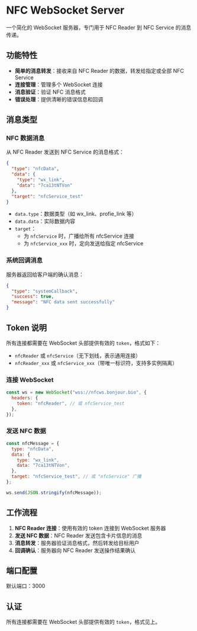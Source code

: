 # NFC WebSocket Server

一个简化的 WebSocket 服务器，专门用于 NFC Reader 到 NFC Service 的消息传递。

## 功能特性

- **简单的消息转发**：接收来自 NFC Reader 的数据，转发给指定或全部 NFC Service
- **连接管理**：管理多个 WebSocket 连接
- **消息验证**：验证 NFC 消息格式
- **错误处理**：提供清晰的错误信息和回调

## 消息类型

### NFC 数据消息

从 NFC Reader 发送到 NFC Service 的消息格式：

```json
{
  "type": "nfcData",
  "data": {
    "type": "wx_link",
    "data": "7ca13tNTVon"
  },
  "target": "nfcService_test"
}
```

- `data.type`：数据类型（如 wx_link、profie_link 等）
- `data.data`：实际数据内容
- `target`：
  - 为 `nfcService` 时，广播给所有 nfcService 连接
  - 为 `nfcService_xxx` 时，定向发送给指定 nfcService

### 系统回调消息

服务器返回给客户端的确认消息：

```json
{
  "type": "systemCallback",
  "success": true,
  "message": "NFC data sent successfully"
}
```

## Token 说明

所有连接都需要在 WebSocket 头部提供有效的 `token`，格式如下：

- `nfcReader` 或 `nfcService`（无下划线，表示通用连接）
- `nfcReader_xxx` 或 `nfcService_xxx`（带唯一标识符，支持多实例隔离）

### 连接 WebSocket

```javascript
const ws = new WebSocket("wss://nfcws.bonjour.bio", {
  headers: {
    token: "nfcReader", // 或 nfcService_test
  },
});
```

### 发送 NFC 数据

```javascript
const nfcMessage = {
  type: "nfcData",
  data: {
    type: "wx_link",
    data: "7ca13tNTVon",
  },
  target: "nfcService_test", // 或 "nfcService" 广播
};

ws.send(JSON.stringify(nfcMessage));
```

## 工作流程

1. **NFC Reader 连接**：使用有效的 token 连接到 WebSocket 服务器
2. **发送 NFC 数据**：NFC Reader 发送包含卡片信息的消息
3. **消息转发**：服务器验证消息格式，然后转发给目标用户
4. **回调确认**：服务器向 NFC Reader 发送操作结果确认

## 端口配置

默认端口：3000

## 认证

所有连接都需要在 WebSocket 头部提供有效的 `token`，格式见上。
